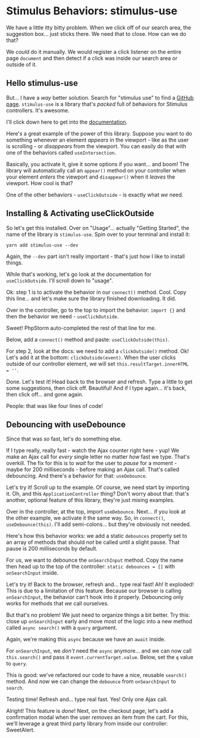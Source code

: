 # Stimulus Behaviors: stimulus-use

We have a little itty bitty problem. When we click off of our search area, the
suggestion box... just sticks there. We need that to close. How can we do that?

We *could* do it manually. We would register a click listener on the entire
page `document` and then detect if a click was inside our search area or
outside of it.

## Hello stimulus-use

But... I have a *way* better solution. Search for "stimulus use" to find a
[GitHub page](https://github.com/stimulus-use/stimulus-use). `stimulus-use` is a
library that's *packed* full of behaviors for Stimulus controllers. It's awesome.

I'll click down here to get into the [documentation](https://stimulus-use.github.io/stimulus-use).

Here's a great example of the power of this library. Suppose you want to do
something whenever an element *appears* in the viewport - like as the user is
scrolling - or *disappears* from the viewport. You can easily do that with one of
the behaviors called `useIntersection`.

Basically, you activate it, give it some options if you want... and boom! The
library will automatically call an `appear()` method on your controller when your
element *enters* the viewport and `disappear()` when it *leaves* the viewport.
How cool is that?

One of the other behaviors - `useClickOutside` - is exactly what *we* need.

## Installing & Activating useClickOutside

So let's get this installed. Over on "Usage"... actually "Getting Started", the
name of the library is `stimulus-use`. Spin over to your terminal and install it:

```terminal
yarn add stimulus-use --dev
```

Again, the `--dev` part isn't really important - that's just how I like to install
things.

While that's working, let's go look at the documentation for `useClickOutside`.
I'll scroll down to "usage".

Ok: step 1 is to activate the behavior in our `connect()` method. Cool. Copy this
line... and let's make sure the library finished downloading. It did.

Over in the controller, go to the top to import the behavior:
`import {}` and then the behavior we need - `useClickOutside`.

Sweet! PhpStorm auto-completed the rest of that line for me.

Below, add a `connect()` method and paste: `useClickOutside(this)`.

For step 2, look at the docs: we need to add a `clickOutside()` method. Ok!
Let's add it at the bottom: `clickOutside(event)`. When the user clicks outside
of our controller element, we will set `this.resultTarget.innerHTML = ''`.

Done. Let's test it! Head back to the browser and refresh. Type a little to get
some suggestions, then click off. Beautiful! And if I type again... it's back,
then click off... and gone again.

People: that was like four lines of code!

## Debouncing with useDebounce

Since that was *so* fast, let's do something else.

If I type really, really fast - watch the Ajax counter right here - yup! We
make an Ajax call for *every* single letter no matter *how* fast we type. That's
overkill. The fix for this is to *wait* for the user to *pause* for a moment - maybe
for 200 milliseconds - before making an Ajax call. That's called debouncing. And
there's a behavior for that: `useDebounce`.

Let's try it! Scroll up to the example. Of course, we need start by importing it.
Oh, and this `ApplicationController` thing? Don't worry about that: that's another,
optional feature of this library, they're just mixing examples.

Over in the controller, at the top, import `useDebounce`. Next... if you look at
the other example, we activate it the same way. So, in `connect()`,
`useDebounce(this)`. I'll add semi-colons... but they're obviously not needed.

Here's how this behavior works: we add a static `debounces` property set to an
array of methods that should *not* be called until a slight pause. That pause
is 200 milliseconds by default.

For us, we want to debounce the `onSearchInput` method. Copy the name then
head up to the top of the controller: `static debounces = []` with `onSearchInput`
inside.

Let's try it! Back to the browser, refresh and... type real fast! Ah! It exploded!
This is due to a limitation of this feature. Because our browser is calling
`onSearchInput`, the behavior can't hook into it properly. Debouncing only works
for methods that *we* call ourselves.

But that's no problem! We just need to organize things a bit better. Try this:
close up `onSearchInput` early and move most of the logic into a new method
called `async search()` with a `query` argument.

Again, we're making this `async` because we have an `await` inside.

For `onSearchInput`, we *don't* need the `async` anymore... and we can
now call `this.search()` and pass it `event.currentTarget.value`. Below, set
the `q` value to `query`.

This is good: we've refactored our code to have a nice, reusable `search()`
method. And *now* we can change the `debounce` from `onSearchInput` to `search`.

Testing time! Refresh and... type real fast. Yes! Only one Ajax call.

Alright! This feature is *done*! Next, on the checkout page, let's add a confirmation
modal when the user *removes* an item from the cart. For this, we'll leverage a
great third party library from inside our controller: SweetAlert.
